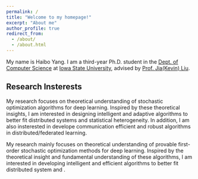 ```yaml
---
permalink: /
title: "Welcome to my homepage!"
excerpt: "About me"
author_profile: true
redirect_from: 
  - /about/
  - /about.html
---
```


My name is Haibo Yang. I am a third-year Ph.D. student in the [Dept. of Computer Science](https://www.cs.iastate.edu/) at [Iowa State University](https://www.iastate.edu/), advised by [Prof. Jia(Kevin) Liu](http://web.cs.iastate.edu/~jialiu/).


Research Insterests
------

My research focuses on theoretical understanding of stochastic optimization algorithms for deep learning. Inspired by these theoretical insights, I am interested in designing intelligent and adaptive algorithms to better fit distributed systems and statistical heterogeneity. In addition, I am also insterested in develope communication efficient and robust algorithms in distributed/federated learning.

My research mainly focuses on theoretical understanding of provable first-order stochastic optimization methods for deep learning. Inspired by the theoretical insight and fundamental understanding of these algorithms, I am interested in developing intelligent and efficient algorithms to better fit distributed system and .
